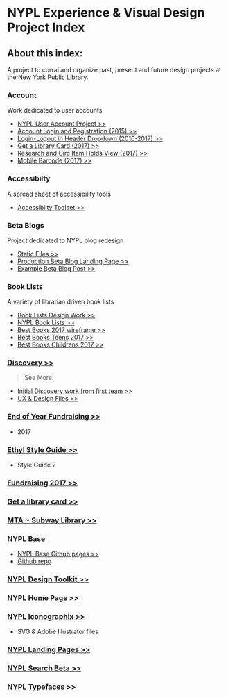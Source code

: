# NYPL Experience & Visual Design Project Index

## About this index:
A project to corral and organize past, present and future design projects at the New York Public Library.

### Account
Work dedicated to user accounts

* [NYPL User Account Project >>](https://drive.google.com/open?id=0B6GgKeOxL8IeRWhCU3RSVW5LTzA)
* [Account Login and Registration (2015) >>](https://drive.google.com/open?id=0B6GgKeOxL8IefjlwTkJYUmxFMnR1RVROMU5jMEFYdXNrQk00RUo1eXFOTlBwVzZrTERBR2s)
* [Login-Logout in Header Dropdown (2016-2017) >>](https://drive.google.com/open?id=0ByFzLyCjDJzWMDhUR1lRNlpNeUU)
* [Get a Library Card (2017) >>](https://drive.google.com/open?id=0ByFzLyCjDJzWWi1UTXhpS092amc)
* [Research and Circ Item Holds View (2017) >>](https://drive.google.com/open?id=0ByFzLyCjDJzWRDRkLXRTb0tDZTg)
* [Mobile Barcode (2017) >>](https://drive.google.com/open?id=0ByFzLyCjDJzWUUpKVUpHTm1KWWM)

### Accessibilty
A spread sheet of accessibility tools
* [Accessibilty Toolset >>](https://docs.google.com/a/nypl.org/spreadsheets/d/1WhV-AJ6Tb6xF7BxI1RBU0f93KqwV1XlymL6Z4jSykEc/edit?usp=sharing)

### Beta Blogs
Project dedicated to NYPL blog redesign
* [Static Files >>](https://drive.google.com/drive/folders/0B_L4KDeJ_XcoMTlLVi05YmV3d1E?usp=sharing)
* [Production Beta Blog Landing Page >>](https://www.nypl.org/blog/beta/)
* [Example Beta Blog Post >>](https://www.nypl.org/blog/beta/2017/11/21/librarian-podcast-ep-67)

### Book Lists
A variety of librarian driven book lists
* [Book Lists Design Work >>](https://drive.google.com/drive/folders/0B_L4KDeJ_XcoZkw0ak9WMTF0bDQ?usp=sharing)
* [NYPL Book Lists >>](https://www.nypl.org/books-music-dvds/recommendations/lists/nypl_mid_manhattan/)
* [Best Books 2017 wireframe >>](https://app.moqups.com/courtneylmcgee/UWrYrdtSFF/edit/page/a366d3e87)
* [Best Books Teens 2017 >>](https://www.nypl.org/books-music-dvds/recommendations/best-books/ya)
* [Best Books Childrens 2017 >>](https://www.nypl.org/books-music-dvds/recommendations/best-books/childrens)

### [Discovery >>](https://drive.google.com/drive/folders/0B_L4KDeJ_XcoM2VzSmNPRVZRcjg?usp=sharing)
  > See More:
  * [Initial Discovery work from first team >>](https://nypl-discovery.github.io/discovery-designs/)
  * [UX & Design Files >>](https://drive.google.com/drive/folders/0B2LQIUUuUDJdNTdPaDYxSTBENEU?usp=sharing)

### [End of Year Fundraising >>](https://drive.google.com/open?id=1uqVks4A6jBx9oJTXDRft9DpfBA5HDA47)
 * 2017

### [Ethyl Style Guide >>](http://ethyl.nypl.org/)
 * Style Guide 2

### [Fundraising 2017 >>](https://app.moqups.com/courtneylmcgee/yIW1Hti5DS/share)

### [Get a library card >>](https://drive.google.com/drive/folders/0B_L4KDeJ_Xcoc1d0dkFPZURKQmM?usp=sharing)

### [MTA ~ Subway Library >>](https://drive.google.com/drive/folders/0B5uAYbtOQBxGNFUySWNaUkc4WXc?usp=sharing)

### NYPL Base
* [NYPL Base Github pages >>](http://nypl.github.io/NYPLBase/styleguide/index.html)
* [Github repo](https://github.com/NYPL/NYPLBase)

### [NYPL Design Toolkit >>](https://nypl.github.io/design-toolkit/)

### [NYPL Home Page >>](https://drive.google.com/drive/folders/0B_L4KDeJ_XcoS1g1QTZFM3h1Q2c?usp=sharing)

### [NYPL Iconographix >>](https://drive.google.com/drive/folders/0B_L4KDeJ_XcoOVptcnl6OGM3b0U?usp=sharing)
  * SVG & Adobe Illustrator files

### [NYPL Landing Pages >>](https://drive.google.com/drive/folders/0B_L4KDeJ_XcoQzIwZUVJZXJPX00?usp=sharing)

### [NYPL Search Beta >>](https://www.nypl.org/searchbeta/cactus/)

### [NYPL Typefaces >>](https://drive.google.com/drive/folders/0B_L4KDeJ_XcobVpuak5HZkt2eE0?usp=sharing)

